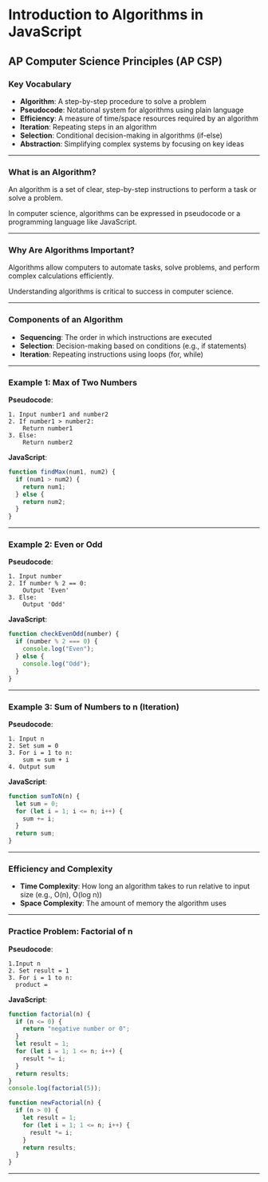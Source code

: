 # Introduction to Algorithms in JavaScript

## AP Computer Science Principles (AP CSP)

### Key Vocabulary

- **Algorithm**: A step-by-step procedure to solve a problem
- **Pseudocode**: Notational system for algorithms using plain language
- **Efficiency**: A measure of time/space resources required by an algorithm
- **Iteration**: Repeating steps in an algorithm
- **Selection**: Conditional decision-making in algorithms (if-else)
- **Abstraction**: Simplifying complex systems by focusing on key ideas

---

### What is an Algorithm?

An algorithm is a set of clear, step-by-step instructions to perform a task or solve a problem.

In computer science, algorithms can be expressed in pseudocode or a programming language like JavaScript.

---

### Why Are Algorithms Important?

Algorithms allow computers to automate tasks, solve problems, and perform complex calculations efficiently.

Understanding algorithms is critical to success in computer science.

---

### Components of an Algorithm

- **Sequencing**: The order in which instructions are executed
- **Selection**: Decision-making based on conditions (e.g., if statements)
- **Iteration**: Repeating instructions using loops (for, while)

---

### Example 1: Max of Two Numbers

**Pseudocode**:

```
1. Input number1 and number2
2. If number1 > number2:
    Return number1
3. Else:
    Return number2
```

**JavaScript**:

```javascript
function findMax(num1, num2) {
  if (num1 > num2) {
    return num1;
  } else {
    return num2;
  }
}
```

---

### Example 2: Even or Odd

**Pseudocode**:

```
1. Input number
2. If number % 2 == 0:
    Output 'Even'
3. Else:
    Output 'Odd'
```

**JavaScript**:

```javascript
function checkEvenOdd(number) {
  if (number % 2 === 0) {
    console.log("Even");
  } else {
    console.log("Odd");
  }
}
```

---

### Example 3: Sum of Numbers to n (Iteration)

**Pseudocode**:

```
1. Input n
2. Set sum = 0
3. For i = 1 to n:
    sum = sum + i
4. Output sum
```

**JavaScript**:

```javascript
function sumToN(n) {
  let sum = 0;
  for (let i = 1; i <= n; i++) {
    sum += i;
  }
  return sum;
}
```

---

### Efficiency and Complexity

- **Time Complexity**: How long an algorithm takes to run relative to input size (e.g., O(n), O(log n))
- **Space Complexity**: The amount of memory the algorithm uses

---

### Practice Problem: Factorial of n

**Pseudocode**:

```
1.Input n
2. Set result = 1
3. For i = 1 to n:
  product =
```

**JavaScript**:

```javascript
function factorial(n) {
  if (n <= 0) {
    return "negative number or 0";
  }
  let result = 1;
  for (let i = 1; 1 <= n; i++) {
    result *= i;
  }
  return results;
}
console.log(factorial(5));

function newFactorial(n) {
  if (n > 0) {
    let result = 1;
    for (let i = 1; 1 <= n; i++) {
      result *= i;
    }
    return results;
  }
}
```

---
